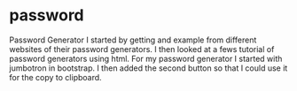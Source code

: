 # password
Password Generator
I started by getting and example from different websites of their password generators. I then looked at a fews tutorial of password generators using html. 
For my password generator I started with jumbotron in bootstrap.  I then added the second button so that I could use it for the copy to clipboard. 
